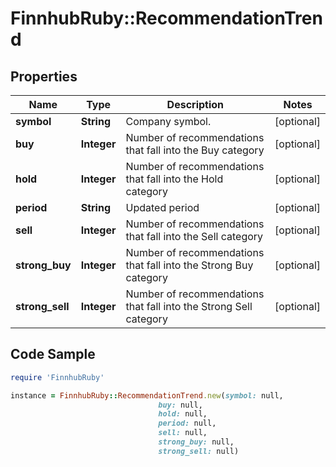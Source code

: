 # FinnhubRuby::RecommendationTrend

## Properties

Name | Type | Description | Notes
------------ | ------------- | ------------- | -------------
**symbol** | **String** | Company symbol. | [optional] 
**buy** | **Integer** | Number of recommendations that fall into the Buy category | [optional] 
**hold** | **Integer** | Number of recommendations that fall into the Hold category | [optional] 
**period** | **String** | Updated period | [optional] 
**sell** | **Integer** | Number of recommendations that fall into the Sell category | [optional] 
**strong_buy** | **Integer** | Number of recommendations that fall into the Strong Buy category | [optional] 
**strong_sell** | **Integer** | Number of recommendations that fall into the Strong Sell category | [optional] 

## Code Sample

```ruby
require 'FinnhubRuby'

instance = FinnhubRuby::RecommendationTrend.new(symbol: null,
                                 buy: null,
                                 hold: null,
                                 period: null,
                                 sell: null,
                                 strong_buy: null,
                                 strong_sell: null)
```


